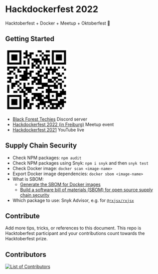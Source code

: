 # Hackdockerfest 2022

Hacktoberfest + Docker + Meetup + Oktoberfest :beer:

## Getting Started

<img src="black-forest-techies.png" width=200>

- [Black Forest Techies](https://discord.gg/vjauK5qa) Discord server
- [Hackdockerfest 2022 (in Freiburg)](https://www.meetup.com/docker-black-forest/events/287845505/) Meetup event
- [Hackdockerfest 2021](https://youtu.be/S7T2y6UjQmQ) YouTube live

## Supply Chain Security

- Check NPM packages: `npm audit`
- Check NPM packages using Snyk: `npm i snyk` and then `snyk test`
- Check Docker image: `docker scan <image-name>`
- Export Docker image dependencies: `docker sbom <image-name>`
- What is SBOM:
  + [Generate the SBOM for Docker images](https://docs.docker.com/engine/sbom/)
  + [Build a software bill of materials (SBOM) for open source supply chain security](https://snyk.io/blog/building-sbom-open-source-supply-chain-security/)
- Which package to use: Snyk Advisor, e.g. for [`@rxjsx/rxjsx`](https://snyk.io/advisor/npm-package/@rxjsx/rxjsx)

## Contribute

Add more tips, tricks, or references to this document. This repo is Hacktoberfest participant and your contributions count towards the Hacktoberfest prize.

## Contributors

[![List of Contributors](https://contrib.rocks/image?repo=aerabi/hackdockerfest)](https://github.com/aerabi/hackdockerfest/graphs/contributors)
